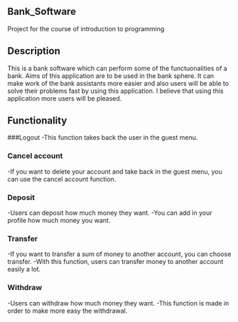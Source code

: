 ## Bank_Software
Project for the course of introduction to programming
## Description
This is a bank software which can perform some of the functuonalities of a bank. Aims of this application are to be used in the bank sphere. It can make work of the bank assistants more easier and also users will be able to solve their problems fast by using this application. I believe that using this application more users will be pleased.
## Functionality
###Logout 
-This function takes back the user in the guest menu.
### Cancel account
-If you want to delete your account and take back in the guest menu, you can use the cancel account function.
### Deposit
-Users can deposit how much money they want.
-You can add in your profile how much money you want.
### Transfer
-If you want to transfer a sum of money to another account, you can choose transfer.
-With this function, users can transfer money to another account easily a lot.
### Withdraw
-Users can withdraw how much money they want.
-This function is made in order to make more easy the withdrawal.
